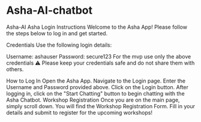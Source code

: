 # Asha-AI-chatbot
Asha-AI
Asha Login Instructions
Welcome to the Asha App! Please follow the steps below to log in and get started.

Credentials
Use the following login details:

Username: ashauser
Password: secure123
For the mvp use only the above credentials ⚠️ Please keep your credentials safe and do not share them with others.

How to Log In
Open the Asha App.
Navigate to the Login page.
Enter the Username and Password provided above.
Click on the Login button.
After logging in, click on the "Start Chatting" button to begin chatting with the Asha Chatbot.
Workshop Registration
Once you are on the main page, simply scroll down.
You will find the Workshop Registration Form.
Fill in your details and submit to register for the upcoming workshops!
